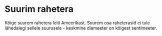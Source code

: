 # Suurim rahetera

Kõige suurem rahetera leiti Ameerikast. Suurem osa raheterasid ei tule
lähedalegi sellele suurusele - keskmine diameeter on kõigest sentimeeter.

